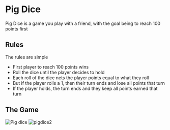 # Pig Dice
Pig Dice is a game you play with a friend, with the goal being to reach 100 points first
## Rules
The rules are simple
 - First player to reach 100 points wins
 - Roll the dice until the player decides to hold
 - Each roll of the dice nets the player points equal to what they roll
 - But if the player rolls a 1, then their turn ends and lose all points that turn
 - If the player holds, the turn ends and they keep all points earned that turn
## The Game
![Pig dice](https://github.com/cameronwhite4121/FinalProject-PigDice/assets/143460157/911d0d6b-0ecc-4318-bec4-60e4a7dfc150)
![pigdice2](https://github.com/cameronwhite4121/Pig-Dice/assets/143460157/3e3c2962-0881-4313-a41e-c79af4513828)

